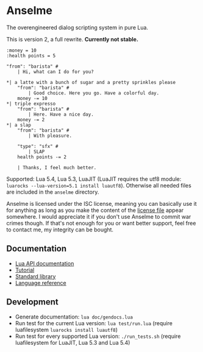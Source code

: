 # Anselme

The overengineered dialog scripting system in pure Lua.

This is version 2, a full rewrite. **Currently not stable.**

```
:money = 10
:health points = 5

"from": "barista" #
	| Hi, what can I do for you?

*| a latte with a bunch of sugar and a pretty sprinkles please
	"from": "barista" #
		| Good choice. Here you go. Have a colorful day.
	money -= 10
*| triple expresso
	"from": "barista" #
		| Here. Have a nice day.
	money -= 2
*| a slap
	"from": "barista" #
		| With pleasure.

	"type": "sfx" #
		| SLAP
	health points -= 2

	| Thanks, I feel much better.
```

Supported: Lua 5.4, Lua 5.3, LuaJIT (LuaJIT requires the utf8 module: `luarocks --lua-version=5.1 install luautf8`).
Otherwise all needed files are included in the `anselme` directory.

Anselme is licensed under the ISC license, meaning you can basically use it for anything as long as you make the content of the [license file](license) appear somewhere. I would appreciate it if you don't use Anselme to commit war crimes though. If that's not enough for you or want better support, feel free to contact me, my integrity can be bought.

## Documentation

* [Lua API documentation](doc/api.md)
* [Tutorial](doc/tutorial.md)
* [Standard library](doc/standard_library.md)
* [Language reference](doc/language.md)

## Development

* Generate documentation: `lua doc/gendocs.lua`
* Run test for the current Lua version: `lua test/run.lua` (require luafilesystem `luarocks install luautf8`)
* Run test for every supported Lua version: `./run_tests.sh` (require luafilesystem for LuaJIT, Lua 5.3 and Lua 5.4)
